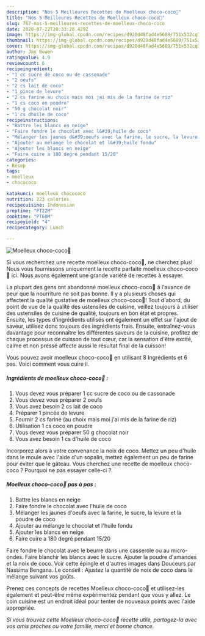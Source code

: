 ```yaml
---
description: "Nos 5 Meilleures Recettes de Moelleux choco-coco🍫"
title: "Nos 5 Meilleures Recettes de Moelleux choco-coco🍫"
slug: 767-nos-5-meilleures-recettes-de-moelleux-choco-coco
date: 2020-07-22T20:33:28.429Z
image: https://img-global.cpcdn.com/recipes/d920d48fad4e5689/751x532cq70/moelleux-choco-coco🍫-photo-principale-de-la-recette.jpg
thumbnail: https://img-global.cpcdn.com/recipes/d920d48fad4e5689/751x532cq70/moelleux-choco-coco🍫-photo-principale-de-la-recette.jpg
cover: https://img-global.cpcdn.com/recipes/d920d48fad4e5689/751x532cq70/moelleux-choco-coco🍫-photo-principale-de-la-recette.jpg
author: Jay Bowen
ratingvalue: 4.9
reviewcount: 6
recipeingredient:
- "1 cc sucre de coco ou de cassonade"
- "2 oeufs"
- "2 cs lait de coco"
- "1 pince de levure"
- "2 cs farine au choix mais moi jai mis de la farine de riz"
- "1 cs coco en poudre"
- "50 g chocolat noir"
- "1 cs dhuile de coco"
recipeinstructions:
- "Battre les blancs en neige"
- "Faire fondre le chocolat avec l&#39;huile de coco"
- "Mélanger les jaunes d&#39;oeufs avec la farine, le sucre, la levure et la poudre de coco"
- "Ajouter au mélange le chocolat et l&#39;huile fondu"
- "Ajouter les blancs en neige"
- "Faire cuire a 180 degré pendant 15/20"
categories:
- Resep
tags:
- moelleux
- chocococo

katakunci: moelleux chocococo 
nutrition: 223 calories
recipecuisine: Indonesian
preptime: "PT22M"
cooktime: "PT60M"
recipeyield: "4"
recipecategory: Lunch

---
```



![Moelleux choco-coco🍫](https://img-global.cpcdn.com/recipes/d920d48fad4e5689/751x532cq70/moelleux-choco-coco🍫-photo-principale-de-la-recette.jpg)

Si vous recherchez une recette moelleux choco-coco🍫, ne cherchez plus! Nous vous fournissons uniquement la recette parfaite moelleux choco-coco🍫 ici. Nous avons également une grande variété de recettes à essayer.

La plupart des gens ont abandonné moelleux choco-coco🍫 à l'avance de peur que la nourriture ne soit pas bonne. Il y a plusieurs choses qui affectent la qualité gustative de moelleux choco-coco🍫! Tout d'abord, du point de vue de la qualité des ustensiles de cuisine, veillez toujours à utiliser des ustensiles de cuisine de qualité, toujours en bon état et propres. Ensuite, les types d'ingrédients utilisés ont également un effet sur l'ajout de saveur, utilisez donc toujours des ingrédients frais. Ensuite, entraînez-vous davantage pour reconnaître les différentes saveurs de la cuisine, profitez de chaque processus de cuisson de tout cœur, car la sensation d'être excité, calme et non pressé affecte aussi le résultat final de la cuisson!

<!--inarticleads1-->

Vous pouvez avoir moelleux choco-coco🍫 en utilisant 8 Ingrédients et 6 pas. Voici comment vous cuire il.

##### Ingrédients de moelleux choco-coco🍫 :

1. Vous devez vous préparer 1 cc sucre de coco ou de cassonade
1. Vous devez vous préparer 2 oeufs
1. Vous avez besoin 2 cs lait de coco
1. Préparer 1 pincée de levure
1. Fournir 2 cs farine (au choix mais moi j&#39;ai mis de la farine de riz)
1. Utilisation 1 cs coco en poudre
1. Vous devez vous préparer 50 g chocolat noir
1. Vous avez besoin 1 cs d&#39;huile de coco


Incorporez alors à votre convenance la noix de coco. Mettez un peu d&#39;huile dans le moule avec l&#39;aide d&#39;un sopalin, mettez également un peu de farine pour éviter que le gâteau. Vous cherchez une recette de moelleux choco-coco ? Pourquoi ne pas essayer celle-ci ?. 

<!--inarticleads2-->

##### Moelleux choco-coco🍫 pas à pas :

1. Battre les blancs en neige
1. Faire fondre le chocolat avec l&#39;huile de coco
1. Mélanger les jaunes d&#39;oeufs avec la farine, le sucre, la levure et la poudre de coco
1. Ajouter au mélange le chocolat et l&#39;huile fondu
1. Ajouter les blancs en neige
1. Faire cuire a 180 degré pendant 15/20


Faire fondre le chocolat avec le beurre dans une casserole ou au micro-ondes. Faire blanchir les blancs avec le sucre. Ajouter la poudre d&#39;amandes et la noix de coco. Voir cette épingle et d&#39;autres images dans Douceurs par Nassima Bengana. Le conseil : Ajustez la quantité de noix de coco dans le mélange suivant vos goûts. 

<!--inarticleads1-->

<p>
Prenez ces concepts de recettes Moelleux choco-coco🍫 et utilisez-les également et peut-être même expérimentez pendant que vous y allez. Le coin cuisine est un endroit idéal pour tenter de nouveaux points avec l'aide appropriée.
</p>

<p>
<i>Si vous trouvez cette Moelleux choco-coco🍫 recette utile, partagez-la avec vos amis proches ou votre famille, merci et bonne chance.</i>
</p>
